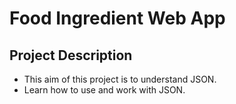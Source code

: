 # Food Ingredient Web App

## Project Description
- This aim of this project is to understand JSON.
- Learn how to use and work with JSON.
